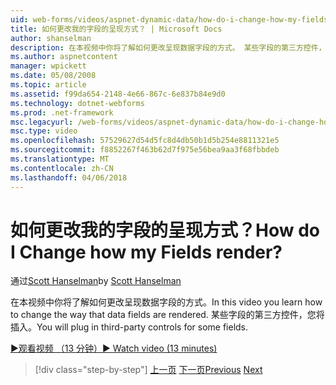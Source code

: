 ```yaml
---
uid: web-forms/videos/aspnet-dynamic-data/how-do-i-change-how-my-fields-render
title: 如何更改我的字段的呈现方式？ | Microsoft Docs
author: shanselman
description: 在本视频中你将了解如何更改呈现数据字段的方式。 某些字段的第三方控件，您将插入。
ms.author: aspnetcontent
manager: wpickett
ms.date: 05/08/2008
ms.topic: article
ms.assetid: f99da654-2148-4e66-867c-6e837b84e9d0
ms.technology: dotnet-webforms
ms.prod: .net-framework
msc.legacyurl: /web-forms/videos/aspnet-dynamic-data/how-do-i-change-how-my-fields-render
msc.type: video
ms.openlocfilehash: 57529627d54d5fc8d4db50b1d5b254e8811321e5
ms.sourcegitcommit: f8852267f463b62d7f975e56bea9aa3f68fbbdeb
ms.translationtype: MT
ms.contentlocale: zh-CN
ms.lasthandoff: 04/06/2018
---
```

<a name="how-do-i-change-how-my-fields-render"></a><span data-ttu-id="55914-105">如何更改我的字段的呈现方式？</span><span class="sxs-lookup"><span data-stu-id="55914-105">How do I Change how my Fields render?</span></span>
====================
<span data-ttu-id="55914-106">通过[Scott Hanselman](https://github.com/shanselman)</span><span class="sxs-lookup"><span data-stu-id="55914-106">by [Scott Hanselman](https://github.com/shanselman)</span></span>

<span data-ttu-id="55914-107">在本视频中你将了解如何更改呈现数据字段的方式。</span><span class="sxs-lookup"><span data-stu-id="55914-107">In this video you learn how to change the way that data fields are rendered.</span></span> <span data-ttu-id="55914-108">某些字段的第三方控件，您将插入。</span><span class="sxs-lookup"><span data-stu-id="55914-108">You will plug in third-party controls for some fields.</span></span>

[<span data-ttu-id="55914-109">&#9654;观看视频 （13 分钟）</span><span class="sxs-lookup"><span data-stu-id="55914-109">&#9654; Watch video (13 minutes)</span></span>](https://channel9.msdn.com/Blogs/ASP-NET-Site-Videos/how-do-i-change-how-my-fields-render)

> [!div class="step-by-step"]
> <span data-ttu-id="55914-110">[上一页](how-do-i-enable-inline-gridview-editing.md)
> [下一页](how-do-i-handle-business-logic-exceptions.md)</span><span class="sxs-lookup"><span data-stu-id="55914-110">[Previous](how-do-i-enable-inline-gridview-editing.md)
[Next](how-do-i-handle-business-logic-exceptions.md)</span></span>
